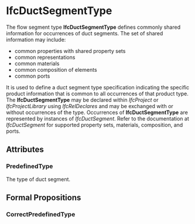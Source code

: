 # IfcDuctSegmentType

The flow segment type **IfcDuctSegmentType** defines commonly shared information for occurrences of duct segments. The set of shared information may include:

* common properties with shared property sets
* common representations
* common materials
* common composition of elements
* common ports
<!-- end of short definition -->

It is used to define a duct segment type specification indicating the specific product information that is common to all occurrences of that product type. The **IfcDuctSegmentType** may be declared within _IfcProject_ or _IfcProjectLibrary_ using _IfcRelDeclares_ and may be exchanged with or without occurrences of the type. Occurrences of **IfcDuctSegmentType** are represented by instances of _IfcDuctSegment_. Refer to the documentation at _IfcDuctSegment_ for supported property sets, materials, composition, and ports.

## Attributes

### PredefinedType
The type of duct segment.

## Formal Propositions

### CorrectPredefinedType


